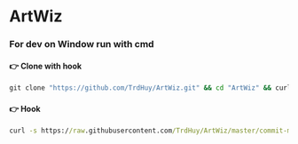 # ArtWiz

### For dev on Window run with cmd

#### 👉 Clone with hook
``` cmd
git clone "https://github.com/TrdHuy/ArtWiz.git" && cd "ArtWiz" && curl -s https://raw.githubusercontent.com/TrdHuy/ArtWiz/master/commit-msg > .git\hooks\commit-msg
```

#### 👉 Hook
``` cmd
curl -s https://raw.githubusercontent.com/TrdHuy/ArtWiz/master/commit-msg > .git\hooks\commit-msg
```
